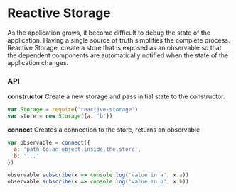 # Reactive Storage

As the application grows, it become difficult to debug the state of the application. Having a single source of truth simplifies the complete process. Reactive Storage, create a store that is exposed as an observable so that the dependent components are automatically notified when the state of the application changes.

### API
**constructor** Create a new storage and pass initial state to the constructor.

```javascript
var Storage = require('reactive-storage')
var store = new Storage({a: 'b'})
```



**connect** Creates a connection to the store, returns an observable

```javascript
var observable = connect({
  a: 'path.to.an.object.inside.the.store',
  b: '...'
})

observable.subscribe(x => console.log('value in a', x.a))
observable.subscribe(x => console.log('value in b', x.b))

```

